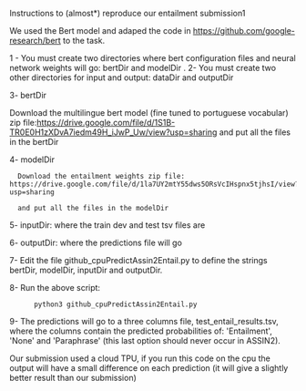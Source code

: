 Instructions to (almost*) reproduce our entailment submission1

We used the Bert model and adaped the code in https://github.com/google-research/bert to the task.

1 - You must create two directories where bert configuration files and neural network weights will go: bertDir and modelDir . 2- You must create two other directories for input and output: dataDir and outputDir

3- bertDir 

Download the multilingue bert model (fine tuned to portuguese vocabular) zip file:https://drive.google.com/file/d/1S1B-TR0E0H1zXDvA7iedm49H_iJwP_Uw/view?usp=sharing and put all the files in the bertDir

4-  modelDir

      Download the entailment weights zip file: https://drive.google.com/file/d/1la7UY2mtY55dws5ORsVcIHspnx5tjhsI/view?usp=sharing 
      
      and put all the files in the modelDir
 5- inputDir: where the train dev and test tsv files are
 
 6- outputDir: where the predictions file  will go 
 
 7- Edit the file github_cpuPredictAssin2Entail.py to define the strings bertDir, modelDir, inputDir and outputDir.

 8- Run the above script: 
 
          python3 github_cpuPredictAssin2Entail.py
 
 9- The predictions will go to  a three columns file, test_entail_results.tsv, where the columns contain the predicted probabilities of: 'Entailment', 'None' and 'Paraphrase' (this last option should never occur in ASSIN2).  
 
 
Our submission used a cloud TPU, if you run this code on the cpu the output will have a small difference on each prediction (it will give a slightly better result than our submission)

